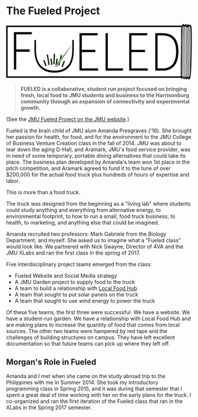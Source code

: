 # The Fueled Project

![](/assets/fueled-logo.png)
> **FUELED is a collaborative, student run project focused on bringing fresh, local food to JMU students and business to the Harrisonburg community through an expansion of connectivity and experimental growth.**

(See the [JMU Fueled Project on the JMU website](http://www.jmu.edu/fueled/).)

Fueled is the brain child of JMU alum Amanda Presgraves ('16). She brought her passion for health, for food, and for the environment to the JMU College of Business Venture Creation class in the fall of 2014. JMU was about to tear down the aging D-Hall, and Aramark, JMU's food service provider, was in need of some temporary, portable dining alternatives that could take its place. The business plan developed by Amanda's team won 1st place in the pitch competition, and Aramark agreed to fund it to the tune of over $200,000 for the actual food truck plus hundreds of hours of expertise and labor.

This is more than a food truck.

The truck was designed from the beginning as a "living lab" where students could study anything and everything from alternative energy, to environmental footprint, to how to run a small, food truck business, to health, to marketing, and anything else that could be imagined.

Amanda recruited two professors: Mark Gabriele from the Biology Department, and myself. She asked us to imagine what a "Fueled class" would look like. We partnered with Nick Swayne, Director of 4VA and the JMU XLabs and ran the first class in the spring of 2017.

Five interdisciplinary project teams emerged from the class:

* Fueled Website and Social Media strategy
* A JMU Garden project to supply food to the truck
* A team to build a relationship with [Local Food Hub](https://www.localfoodhub.org/)
* A team that sought to put solar panels on the truck
* A team that sought to use wind energy to power the truck

Of these five teams, the first three were successful. We have a website. We have a student-run garden. We have a relationship with Local Food Hub and are making plans to increase the quantity of food that comes from local sources. The other two teams were hampered by red tape and the challenges of building structures on campus. They have left excellent documentation so that future teams can pick up where they left off.

## Morgan's Role in Fueled

Amanda and I met when she came on the study abroad trip to the Philippines with me in Summer 2014. She took my introductory programming class in Spring 2015, and it was during that semester that I spent a great deal of time working with her on the early plans for the truck. I co-organized and ran the first iteration of the Fueled class that ran in the XLabs in the Spring 2017 semester.